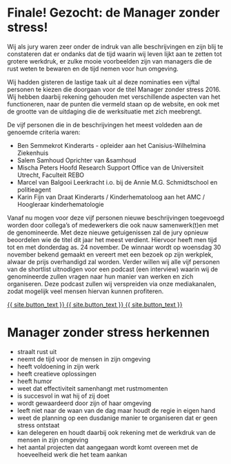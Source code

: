 # Finale! Gezocht: de Manager zonder stress!
Wij als jury waren zeer onder de indruk van alle beschrijvingen en zijn blij te constateren dat er ondanks dat de tijd waarin wij leven lijkt aan te zetten tot grotere werkdruk, er zulke mooie voorbeelden zijn van managers die de rust weten te bewaren en de tijd nemen voor hun omgeving. 

Wij hadden gisteren de lastige taak uit al deze nominaties een vijftal personen te kiezen die doorgaan voor de titel Manager zonder stress 2016. Wij hebben daarbij rekening gehouden met verschillende aspecten van het functioneren, naar de punten die vermeld staan op de website, en ook met de grootte van de uitdaging die de werksituatie met zich meebrengt.

De vijf personen die in de beschrijvingen het meest voldeden aan de genoemde criteria waren:
- Ben Semmekrot           Kinderarts - opleider aan het Canisius-Wilhelmina Ziekenhuis
- Salem Samhoud           Oprichter van &samhoud
- Mischa Peters              Hoofd Research Support Office van de Universiteit Utrecht, Faculteit REBO
- Marcel van Balgooi     Leerkracht i.o. bij de Annie M.G. Schmidtschool en politieagent
- Karin Fijn van Draat    Kinderarts / Kinderhematoloog aan het AMC / Hoogleraar kinderhematologie

Vanaf nu mogen voor deze vijf personen nieuwe beschrijvingen toegevoegd worden door collega’s of medewerkers die ook nauw samenwerk(t)en met de genomineerde.
Met deze nieuwe getuigenissen zal de jury opnieuw beoordelen wie de titel dit jaar het meest verdient.
Hiervoor heeft men tijd tot en met donderdag as. 24 november. De winnaar wordt op woensdag 30 november bekend gemaakt en vereert met een bezoek op zijn werkplek, alwaar de prijs overhandigd zal worden.
Verder willen wij alle vijf personen van de shortlist uitnodigen voor een podcast (een interview) waarin wij de genomineerde zullen vragen naar hun manier van werken en zich organiseren. Deze podcast zullen wij verspreiden via onze mediakanalen, zodat mogelijk veel mensen hiervan kunnen profiteren.

<div class="submit-wrapper">
  <a href="https://btn.ymlp.com/xgemhhbegmgmh" class="submit">
    <span class='part space-taker'>{{ site.button_text }}</span>
    <span class='part hover'>{{ site.button_text }}</span>
    <span class='no-hover-wrapper'>
      <span class='part no-hover'>{{ site.button_text }}</span>
    </span>
  </a>
</div>


# Manager zonder stress herkennen

- straalt rust uit
- neemt de tijd voor de mensen in zijn omgeving
- heeft voldoening in zijn werk
- heeft creatieve oplossingen
- heeft humor
- weet dat effectiviteit samenhangt met rustmomenten
- is succesvol in wat hij of zij doet
- wordt gewaardeerd door zijn of haar omgeving
- leeft niet naar de waan van de dag maar houdt de regie in eigen hand
- weet de planning op een dusdanige manier te organiseren dat er geen stress ontstaat
- kan delegeren en houdt daarbij ook rekening met de werkdruk van de mensen in zijn omgeving
- het aantal projecten dat aangegaan wordt komt overeen met de hoeveelheid werk die het team aankan
